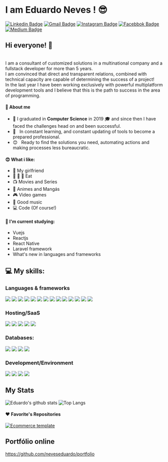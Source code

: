 <!-- <img align="center" width="auto" src="http://www.atenaeducacional.com.br/wp-content/uploads/2019/09/designthinkingatena.png"> -->

# I am Eduardo Neves ! :sunglasses:

[![Linkedin Badge](https://img.shields.io/badge/linkedin%20-%230077B5.svg?&style=for-the-badge&logo=linkedin&logoColor=white)](https://www.linkedin.com/in/neveseduardoti/)
[![Gmail Badge](https://img.shields.io/badge/Gmail-D14836?style=for-the-badge&logo=gmail&logoColor=white)](mailto:neveseduardoti@gmail.com)
[![Instagram Badge](https://img.shields.io/badge/eduardo.neves%20-%23E4405F.svg?&style=for-the-badge&logo=Instagram&logoColor=white)](https://www.instagram.com/eduardo.neves/)
[![Facebbok Badge](https://img.shields.io/badge/Facebook%20-%231877F2.svg?&style=for-the-badge&logo=Facebook&logoColor=white)](https://www.facebook.com/baraodaguerra/)
[![Medium Badge](https://img.shields.io/badge/Medium%20-%23000000.svg?&style=for-the-badge&logo=Medium&logoColor=white)](https://medium.com/@neveseduardoti)

## Hi everyone! 👋  
<br />
I am a consultant of customized solutions in a multinational company and a fullstack developer for more than 5 years. <br />
I am convinced that direct and transparent relations, combined with technical capacity are capable of determining the success of a project! <br />
In the last year I have been working exclusively with powerful multiplatform development tools and I believe that this is the path to success in the area of programming. <br/>

#### :mega: About me
- :rocket: I graduated in **Computer Science** in 2019 :mortar_board: and since then I have faced the challenges head on and been successful.
- :notebook: &nbsp; In constant learning, and constant updating of tools to become a prepared professional.
- :blush: &nbsp; Ready to find the solutions you need, automating actions and making processes less bureaucratic.

#### :heart_eyes: What i like:
- :woman: My girlfriend
- :hamburger: :pizza: :fries: Eat
- :tv: Movies and Series
- :art: Animes and Mangás
- :video_game: Video games
- :musical_note: Good music
- :computer: Code (Of course!)

<!--#### :office: Where i'm current working:-->

#### :notebook: I'm current studying:
- Vuejs
- Reactjs
- React Native
- Laravel framework
- What's new in languages and frameworks

## :computer: My skills:

### Languages & frameworks
![](https://img.shields.io/badge/html5%20-%23E34F26.svg?&style=for-the-badge&logo=html5&logoColor=white)
![](https://img.shields.io/badge/css3%20-%231572B6.svg?&style=for-the-badge&logo=css3&logoColor=white)
![](https://img.shields.io/badge/php-%23777BB4.svg?&style=for-the-badge&logo=php&logoColor=white)
![](https://img.shields.io/badge/node.js%20-%2343853D.svg?&style=for-the-badge&logo=node.js&logoColor=white)
![](https://img.shields.io/badge/javascript%20-%23323330.svg?&style=for-the-badge&logo=javascript&logoColor=%23F7DF1E)
![](https://img.shields.io/badge/react%20-%2320232a.svg?&style=for-the-badge&logo=react&logoColor=%2361DAFB)
![](https://img.shields.io/badge/react_native%20-%2320232a.svg?&style=for-the-badge&logo=react&logoColor=%2361DAFB)
![](https://img.shields.io/badge/vuejs%20-%2335495e.svg?&style=for-the-badge&logo=vue.js&logoColor=%234FC08D)
![](https://img.shields.io/badge/bootstrap%20-%23563D7C.svg?&style=for-the-badge&logo=bootstrap&logoColor=white)
![](https://img.shields.io/badge/material%20ui%20-%230081CB.svg?&style=for-the-badge&logo=material-ui&logoColor=white)
![](https://img.shields.io/badge/redux%20-%23593d88.svg?&style=for-the-badge&logo=redux&logoColor=white)
![](https://img.shields.io/badge/laravel%20-%23FF2D20.svg?&style=for-the-badge&logo=laravel&logoColor=white)
![](https://img.shields.io/badge/SASS%20-hotpink.svg?&style=for-the-badge&logo=SASS&logoColor=white)
![](https://img.shields.io/badge/git%20-%23F05033.svg?&style=for-the-badge&logo=git&logoColor=white)

### Hosting/SaaS
![](https://img.shields.io/badge/heroku%20-%23430098.svg?&style=for-the-badge&logo=heroku&logoColor=white)
![](https://img.shields.io/badge/AWS%20-%23FF9900.svg?&style=for-the-badge&logo=amazon-aws&logoColor=white)
![](https://img.shields.io/badge/nginx%20-%23009639.svg?&style=for-the-badge&logo=nginx&logoColor=white)
![](https://img.shields.io/badge/apache%20-%23D42029.svg?&style=for-the-badge&logo=apache&logoColor=white)
![](https://img.shields.io/badge/docker%20-%230db7ed.svg?&style=for-the-badge&logo=docker&logoColor=white)

### Databases:
![](https://img.shields.io/badge/mysql-%2300f.svg?&style=for-the-badge&logo=mysql&logoColor=white)
![](https://img.shields.io/badge/postgres-%23316192.svg?&style=for-the-badge&logo=postgresql&logoColor=white)
![](https://img.shields.io/badge/sqlite-%2307405e.svg?&style=for-the-badge&logo=sqlite&logoColor=white)
![](https://img.shields.io/badge/sqlserver-%2307405e.svg?&style=for-the-badge&logo=sqlserver&logoColor=white)

### Development/Environment
![](https://img.shields.io/badge/Ubuntu-E95420?style=for-the-badge&logo=ubuntu&logoColor=white)
![](https://img.shields.io/badge/Windows-0078D6?style=for-the-badge&logo=windows&logoColor=white)
![](https://img.shields.io/badge/Android-3DDC84?style=for-the-badge&logo=android&logoColor=white)
![](https://img.shields.io/badge/iOS-000000?style=for-the-badge&logo=ios&logoColor=white)

## My Stats

![Eduardo's github stats](https://github-readme-stats.vercel.app/api?username=neveseduardo&count_private=true&show_icons=true&line_height=40&icon_color=08a045&title_color=6bbf59&text_color=08a045&bg_color=2e294e&hide_border=true)
![Top Langs](https://github-readme-stats.vercel.app/api/top-langs/?username=neveseduardo&count_private=true&show_icons=true&line_height=40&icon_color=323232&title_color=6bbf59&text_color=08a045&bg_color=2e294e&hide_border=true)

#### :heart: Favorite's Repositories

[![Ecommerce template](https://github-readme-stats.vercel.app/api/pin/?username=neveseduardo&repo=ecommerce&show_icons=true&line_height=40&icon_color=08a045&title_color=6bbf59&text_color=08a045&bg_color=2e294e&hide_border=true)](https://github.com/neveseduardo/ecommerce)

## Portfólio online
https://github.com/neveseduardo/portfolio

<!--
**neveseduardo/neveseduardo** is a ✨ _special_ ✨ repository because its `README.md` (this file) appears on your GitHub profile.

Here are some ideas to get you started:

- 🔭 I’m currently working on ...
- 🌱 I’m currently learning ...
- 👯 I’m looking to collaborate on ...
- 🤔 I’m looking for help with ...
- 💬 Ask me about ...
- 📫 How to reach me: ...
- 😄 Pronouns: ...
- ⚡ Fun fact: ...
-->
